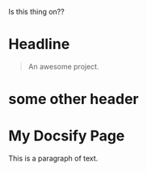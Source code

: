 Is this thing on??

# Headline

> An awesome project.


# some other header

# My Docsify Page

This is a paragraph of text.

